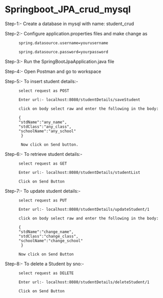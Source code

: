 # Springboot_JPA_crud_mysql

Step-1:- Create a database in mysql with name: student_crud

Step-2:- Configure application.properties files and make change as

          spring.datasource.username=yourusername
          
          spring.datasource.password=yourpassword

Step-3:- Run the SpringBootJpaApplication.java file

Step-4:- Open Postman and go to workspace

Step-5:- To insert student details:-

          select request as POST

          Enter url:- localhost:8080/studentDetails/saveStudent
          
          click on body select raw and enter the following in the body:
          
          {
          "stdName":"any_name",
          "stdClass":"any_class",
          "schoolName":"any_school"
           }
           
           Now click on Send button.

Step-6:- To retrieve student details:-
          
          select request as GET
          
          Enter url:- localhost:8080/studentDetails/studentList
          
          Click on Send Button

Step-7:- To update student details:-
          
          select request as PUT
          
          Enter url:- localhost:8080/studentDetails/updateStudent/1
          
          click on body select raw and enter the following in the body:
          
          {
          "stdName":"change_name",
          "stdClass":"change_class",
          "schoolName":"change_school"
           }
          
          Now click on Send Button

Step-8:- To delete a Student by sno:-
          
          select request as DELETE
          
          Enter url:- localhost:8080/studentDetails/deleteStudent/1
          
          Click on Send Button
